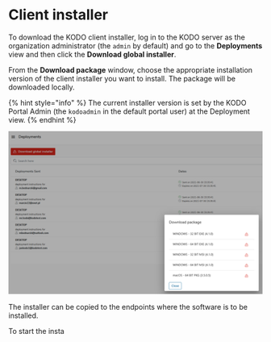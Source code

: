 # Client installer

To download the KODO client installer, log in to the KODO server as the organization administrator \(the `admin` by default\) and go to the **Deployments** view and then click the **Download global installer**.

From the **Download package** window, choose the appropriate installation version of the client installer you want to install. The package will be downloaded locally.

{% hint style="info" %}
 The current installer version is set by the KODO Portal Admin \(the `kodoadmin` in the default portal user\) at the Deployment view.
{% endhint %}

![](../../../.gitbook/assets/image%20%2854%29.png)

The installer can be copied to the endpoints where the software is to be installed.

To start the insta

